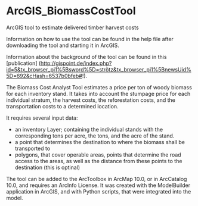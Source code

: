 ArcGIS_BiomassCostTool
======================

ArcGIS tool to estimate delivered timber harvest costs

Information on how to use the tool can be found in the help file after downloading the tool and starting it in ArcGIS.

Information about the background of the tool can be found in this [publication] (http://gispoint.de/index.php?id=5&tx_browser_pi1%5Bsword%5D=strötz&tx_browser_pi1%5BnewsUid%5D=692&cHash=6537b0bfeb#!).


The Biomass Cost Analyst Tool estimates a price per ton of woody biomass for each inventory stand. It takes into account the stumpage price for each individual stratum, the harvest costs, the reforestation costs, and the transportation costs to a determined location.

It requires several input data:
* an inventory Layer;  containing the individual stands with the corresponding tons per acre, the tons, and the acre of the stand. 
* a point that determines the destination to where the biomass shall be transported to
* polygons, that cover operable areas, points that determine the road access to the areas, as well as the distance from these points to the destination (this is optinal)

The tool can be added to the ArcToolbox in ArcMap 10.0, or in ArcCatalog 10.0, and requires an ArcInfo License. It was created with the ModelBuilder application in ArcGIS, and with Python scripts, that were integrated into the model.

